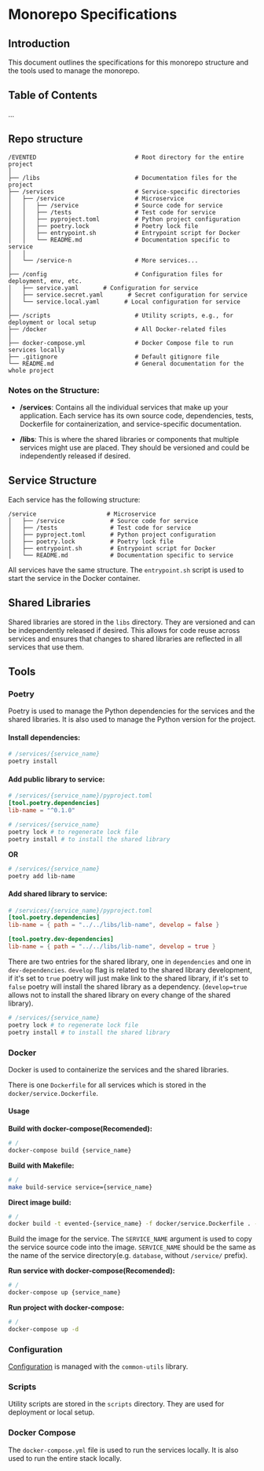 # Monorepo Specifications

## Introduction

This document outlines the specifications for this monorepo structure and the tools used to manage the monorepo.

## Table of Contents

...

## Repo structure

```plaintext
/EVENTED                            # Root directory for the entire project
│
├── /libs                           # Documentation files for the project
├── /services                       # Service-specific directories
│   ├── /service                    # Microservice
│   │   ├── /service                # Source code for service
│   │   ├── /tests                  # Test code for service
│   │   ├── pyproject.toml          # Python project configuration
│   │   ├── poetry.lock             # Poetry lock file
│   │   ├── entrypoint.sh           # Entrypoint script for Docker
│   │   └── README.md               # Documentation specific to service
│   │
│   └── /service-n                  # More services...
│
├── /config                         # Configuration files for deployment, env, etc.
│   ├── service.yaml       # Configuration for service
│   ├── service.secret.yaml       # Secret configuration for service
│   └── service.local.yaml       # Local configuration for service
│
├── /scripts                        # Utility scripts, e.g., for deployment or local setup
├── /docker                         # All Docker-related files
│
├── docker-compose.yml              # Docker Compose file to run services locally
├── .gitignore                      # Default gitignore file
└── README.md                       # General documentation for the whole project
```

### Notes on the Structure:

- **/services**: Contains all the individual services that make up your application. Each service has its own source code, dependencies, tests, Dockerfile for containerization, and service-specific documentation.

- **/libs**: This is where the shared libraries or components that multiple services might use are placed. They should be versioned and could be independently released if desired.

## Service Structure

Each service has the following structure:

```plaintext
/service                    # Microservice
│   ├── /service             # Source code for service
│   ├── /tests               # Test code for service
│   ├── pyproject.toml       # Python project configuration
│   ├── poetry.lock          # Poetry lock file
│   ├── entrypoint.sh        # Entrypoint script for Docker
│   └── README.md            # Documentation specific to service
```

All services have the same structure. The `entrypoint.sh` script is used to start the service in the Docker container.

## Shared Libraries

Shared libraries are stored in the `libs` directory. They are versioned and can be independently released if desired.
This allows for code reuse across services and ensures that changes to shared libraries are reflected in all services that use them.

## Tools

### Poetry

Poetry is used to manage the Python dependencies for the services and the shared libraries. It is also used to manage the Python version for the project.


#### Install dependencies:
```bash
# /services/{service_name}
poetry install
```

#### Add public library to service:
```toml
# /services/{service_name}/pyproject.toml
[tool.poetry.dependencies]
lib-name = "^0.1.0"
```

```bash
# /services/{service_name}
poetry lock # to regenerate lock file
poetry install # to install the shared library
```

**OR**

```bash
# /services/{service_name}
poetry add lib-name
```

#### Add shared library to service:
```toml
# /services/{service_name}/pyproject.toml
[tool.poetry.dependencies]
lib-name = { path = "../../libs/lib-name", develop = false }

[tool.poetry.dev-dependencies]
lib-name = { path = "../../libs/lib-name", develop = true }
```

There are two entries for the shared library, one in `dependencies` and one in `dev-dependencies`. `develop` flag is related to the shared library development, if it's set to `true` poetry will just make link to the shared library, if it's set to `false` poetry will install the shared library as a dependency. (`develop=true` allows not to install the shared library on every change of the shared library).

```bash
# /services/{service_name}
poetry lock # to regenerate lock file
poetry install # to install the shared library
```

### Docker

Docker is used to containerize the services and the shared libraries.

There is one `Dockerfile` for all services which is stored in the `docker/service.Dockerfile`.

#### Usage

**Build with docker-compose(Recomended):** 
```bash
# /
docker-compose build {service_name}
```

**Build with Makefile:**
```bash
# /
make build-service service={service_name}
```

**Direct image build:**
```bash
# /
docker build -t evented-{service_name} -f docker/service.Dockerfile . --build-arg SERVICE_NAME={service_name}
```

Build the image for the service. The `SERVICE_NAME` argument is used to copy the service source code into the image. `SERVICE_NAME` should be the same as the name of the service directory(e.g. `database`, without `/service/` prefix).

**Run service with docker-compose(Recomended):**
```bash
# /
docker-compose up {service_name}
```

**Run project with docker-compose:**
```bash
# /
docker-compose up -d
```

### Configuration

[Configuration](../libs/common-utils/README.md#common-utils.config) is managed with the `common-utils` library.

### Scripts

Utility scripts are stored in the `scripts` directory. They are used for deployment or local setup.

### Docker Compose

The `docker-compose.yml` file is used to run the services locally. It is also used to run the entire stack locally.